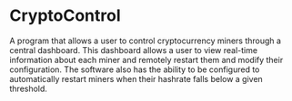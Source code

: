 # CryptoControl
A program that allows a user to control cryptocurrency miners through a central dashboard. This dashboard allows a user to view real-time information about each miner and remotely restart them and modify their configuration. The software also has the ability to be configured to automatically restart miners when their hashrate falls below a given threshold.
